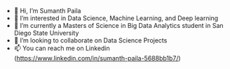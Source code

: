 - 👋 Hi, I’m Sumanth Paila
- 👀 I’m interested in Data Science, Machine Learning, and Deep learning
- 🌱 I’m currently a Masters of Science in Big Data Analytics student in San Diego State University
- 💞️ I’m looking to collaborate on Data Science Projects
- 📫 You can reach me on Linkedin (https://www.linkedin.com/in/sumanth-paila-5688bb1b7/)

<!---
nomadicfoe/nomadicfoe is a ✨ special ✨ repository because its `README.md` (this file) appears on your GitHub profile.
You can click the Preview link to take a look at your changes.
--->
